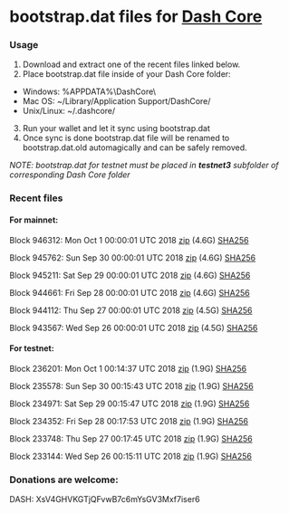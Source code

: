 # bootstrap.dat files for [Dash Core](https://www.dash.org)

### Usage

1. Download and extract one of the recent files linked below.
2. Place bootstrap.dat file inside of your Dash Core folder:
 - Windows: %APPDATA%\DashCore\
 - Mac OS: ~/Library/Application Support/DashCore/
 - Unix/Linux: ~/.dashcore/
3. Run your wallet and let it sync using bootstrap.dat
4. Once sync is done bootstrap.dat file will be renamed to bootstrap.dat.old automagically and can be safely removed.

_NOTE: bootstrap.dat for testnet must be placed in **testnet3** subfolder of corresponding Dash Core folder_

### Recent files

#### For mainnet:

Block 946312: Mon Oct  1 00:00:01 UTC 2018 [zip](https://dash-bootstrap.ams3.digitaloceanspaces.com/mainnet/2018-10-01/bootstrap.dat.zip) (4.6G) [SHA256](https://dash-bootstrap.ams3.digitaloceanspaces.com/mainnet/2018-10-01/sha256.txt)

Block 945762: Sun Sep 30 00:00:01 UTC 2018 [zip](https://dash-bootstrap.ams3.digitaloceanspaces.com/mainnet/2018-09-30/bootstrap.dat.zip) (4.6G) [SHA256](https://dash-bootstrap.ams3.digitaloceanspaces.com/mainnet/2018-09-30/sha256.txt)

Block 945211: Sat Sep 29 00:00:01 UTC 2018 [zip](https://dash-bootstrap.ams3.digitaloceanspaces.com/mainnet/2018-09-29/bootstrap.dat.zip) (4.6G) [SHA256](https://dash-bootstrap.ams3.digitaloceanspaces.com/mainnet/2018-09-29/sha256.txt)

Block 944661: Fri Sep 28 00:00:01 UTC 2018 [zip](https://dash-bootstrap.ams3.digitaloceanspaces.com/mainnet/2018-09-28/bootstrap.dat.zip) (4.6G) [SHA256](https://dash-bootstrap.ams3.digitaloceanspaces.com/mainnet/2018-09-28/sha256.txt)

Block 944112: Thu Sep 27 00:00:01 UTC 2018 [zip](https://dash-bootstrap.ams3.digitaloceanspaces.com/mainnet/2018-09-27/bootstrap.dat.zip) (4.5G) [SHA256](https://dash-bootstrap.ams3.digitaloceanspaces.com/mainnet/2018-09-27/sha256.txt)

Block 943567: Wed Sep 26 00:00:01 UTC 2018 [zip](https://dash-bootstrap.ams3.digitaloceanspaces.com/mainnet/2018-09-26/bootstrap.dat.zip) (4.5G) [SHA256](https://dash-bootstrap.ams3.digitaloceanspaces.com/mainnet/2018-09-26/sha256.txt)


#### For testnet:

Block 236201: Mon Oct  1 00:14:37 UTC 2018 [zip](https://dash-bootstrap.ams3.digitaloceanspaces.com/testnet/2018-10-01/bootstrap.dat.zip) (1.9G) [SHA256](https://dash-bootstrap.ams3.digitaloceanspaces.com/testnet/2018-10-01/sha256.txt)

Block 235578: Sun Sep 30 00:15:43 UTC 2018 [zip](https://dash-bootstrap.ams3.digitaloceanspaces.com/testnet/2018-09-30/bootstrap.dat.zip) (1.9G) [SHA256](https://dash-bootstrap.ams3.digitaloceanspaces.com/testnet/2018-09-30/sha256.txt)

Block 234971: Sat Sep 29 00:15:47 UTC 2018 [zip](https://dash-bootstrap.ams3.digitaloceanspaces.com/testnet/2018-09-29/bootstrap.dat.zip) (1.9G) [SHA256](https://dash-bootstrap.ams3.digitaloceanspaces.com/testnet/2018-09-29/sha256.txt)

Block 234352: Fri Sep 28 00:17:53 UTC 2018 [zip](https://dash-bootstrap.ams3.digitaloceanspaces.com/testnet/2018-09-28/bootstrap.dat.zip) (1.9G) [SHA256](https://dash-bootstrap.ams3.digitaloceanspaces.com/testnet/2018-09-28/sha256.txt)

Block 233748: Thu Sep 27 00:17:45 UTC 2018 [zip](https://dash-bootstrap.ams3.digitaloceanspaces.com/testnet/2018-09-27/bootstrap.dat.zip) (1.9G) [SHA256](https://dash-bootstrap.ams3.digitaloceanspaces.com/testnet/2018-09-27/sha256.txt)

Block 233144: Wed Sep 26 00:15:11 UTC 2018 [zip](https://dash-bootstrap.ams3.digitaloceanspaces.com/testnet/2018-09-26/bootstrap.dat.zip) (1.9G) [SHA256](https://dash-bootstrap.ams3.digitaloceanspaces.com/testnet/2018-09-26/sha256.txt)


### Donations are welcome:

DASH: XsV4GHVKGTjQFvwB7c6mYsGV3Mxf7iser6
